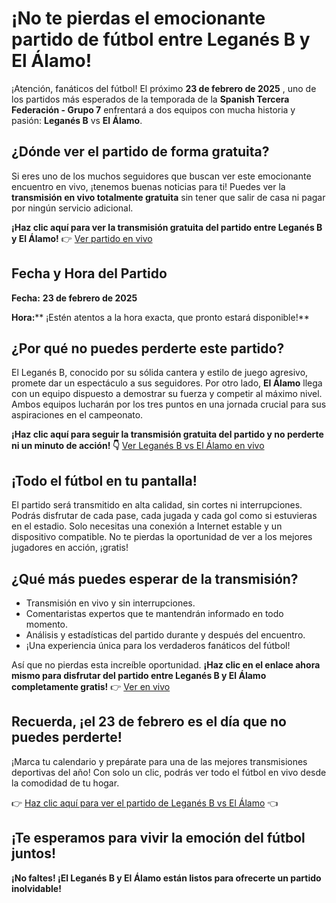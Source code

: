 # ¡No te pierdas el emocionante partido de fútbol entre Leganés B y El Álamo!

¡Atención, fanáticos del fútbol! El próximo **23 de febrero de 2025** , uno de los partidos más esperados de la temporada de la **Spanish Tercera Federación - Grupo 7** enfrentará a dos equipos con mucha historia y pasión: **Leganés B** vs **El Álamo**.

## ¿Dónde ver el partido de forma gratuita?

Si eres uno de los muchos seguidores que buscan ver este emocionante encuentro en vivo, ¡tenemos buenas noticias para ti! Puedes ver la **transmisión en vivo totalmente gratuita** sin tener que salir de casa ni pagar por ningún servicio adicional.

**¡Haz clic aquí para ver la transmisión gratuita del partido entre Leganés B y El Álamo!** 👉 [Ver partido en vivo](https://tinyurl.com/livestreamfreeo?st=Legan%C3%A9s+B+vs+El+%C3%81lamo&si=gh)

## Fecha y Hora del Partido

**Fecha:**  **23 de febrero de 2025**

**Hora:**** ¡Estén atentos a la hora exacta, que pronto estará disponible!**

## ¿Por qué no puedes perderte este partido?

El Leganés B, conocido por su sólida cantera y estilo de juego agresivo, promete dar un espectáculo a sus seguidores. Por otro lado, **El Álamo** llega con un equipo dispuesto a demostrar su fuerza y competir al máximo nivel. Ambos equipos lucharán por los tres puntos en una jornada crucial para sus aspiraciones en el campeonato.

**¡Haz clic aquí para seguir la transmisión gratuita del partido y no perderte ni un minuto de acción! 👇** [Ver Leganés B vs El Álamo en vivo](https://tinyurl.com/livestreamfreeo?st=Legan%C3%A9s+B+vs+El+%C3%81lamo&si=gh)

## ¡Todo el fútbol en tu pantalla!

El partido será transmitido en alta calidad, sin cortes ni interrupciones. Podrás disfrutar de cada pase, cada jugada y cada gol como si estuvieras en el estadio. Solo necesitas una conexión a Internet estable y un dispositivo compatible. No te pierdas la oportunidad de ver a los mejores jugadores en acción, ¡gratis!

## ¿Qué más puedes esperar de la transmisión?

- Transmisión en vivo y sin interrupciones.
- Comentaristas expertos que te mantendrán informado en todo momento.
- Análisis y estadísticas del partido durante y después del encuentro.
- ¡Una experiencia única para los verdaderos fanáticos del fútbol!

Así que no pierdas esta increíble oportunidad. **¡Haz clic en el enlace ahora mismo para disfrutar del partido entre Leganés B y El Álamo completamente gratis!** 👉 [Ver en vivo](https://tinyurl.com/livestreamfreeo?st=Legan%C3%A9s+B+vs+El+%C3%81lamo&si=gh)

## Recuerda, ¡el 23 de febrero es el día que no puedes perderte!

¡Marca tu calendario y prepárate para una de las mejores transmisiones deportivas del año! Con solo un clic, podrás ver todo el fútbol en vivo desde la comodidad de tu hogar.

👉 [Haz clic aquí para ver el partido de Leganés B vs El Álamo](https://tinyurl.com/livestreamfreeo?st=Legan%C3%A9s+B+vs+El+%C3%81lamo&si=gh) 👈

## ¡Te esperamos para vivir la emoción del fútbol juntos!

**¡No faltes! ¡El Leganés B y El Álamo están listos para ofrecerte un partido inolvidable!**
